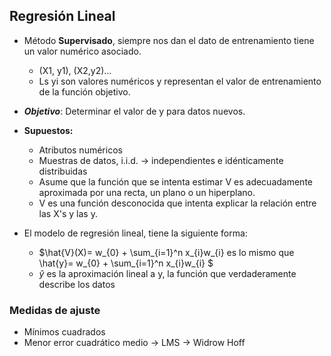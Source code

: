 ## Regresión Lineal
  * Método **Supervisado**, siempre nos dan el dato de entrenamiento tiene un valor numérico asociado.
    + (X1, y1), (X2,y2)...
    + Ls yi son valores numéricos y representan el valor de entrenamiento de la función objetivo.
    
  * *_**Objetivo**_*: Determinar el valor de y para datos nuevos.
     
  * **Supuestos:** 
    + Atributos numéricos
    + Muestras de datos, i.i.d. -> independientes e idénticamente distribuidas
    + Asume que la función que se intenta estimar V es adecuadamente aproximada por una recta, un plano o un hiperplano.
    + V es una función desconocida que intenta explicar la relación entre las X's y las y.

  * El modelo de regresión lineal, tiene la siguiente forma:
    + $\hat{V}(X)= w_{0} + \sum_{i=1}^n x_{i}w_{i}  es lo mismo que \hat{y}= w_{0} + \sum_{i=1}^n x_{i}w_{i} $
    + $\hat{y}$ es la aproximación lineal a y, la función que verdaderamente describe los datos
  
  
### Medidas de ajuste
  * Mínimos cuadrados
  * Menor error cuadrático medio -> LMS -> Widrow Hoff

